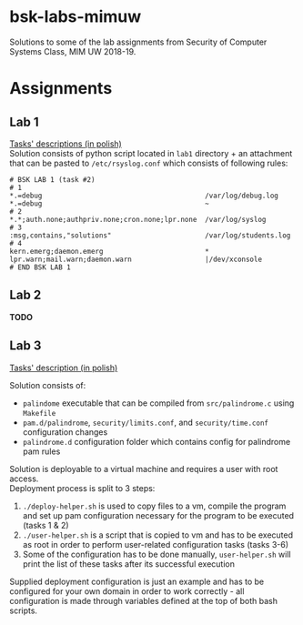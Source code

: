 # bsk-labs-mimuw
Solutions to some of the lab assignments from Security of Computer Systems Class, MIM UW 2018-19.

# Assignments  

## Lab 1
[Tasks' descriptions (in polish)](http://smurf.mimuw.edu.pl/node/1865)  
Solution consists of python script located in `lab1` directory + an attachment 
that can be pasted to `/etc/rsyslog.conf` which consists of following rules:  
```
# BSK LAB 1 (task #2)
# 1
*.=debug                                        /var/log/debug.log
*.=debug                                        ~
# 2
*.*;auth.none;authpriv.none;cron.none;lpr.none  /var/log/syslog
# 3
:msg,contains,"solutions"                       /var/log/students.log
# 4
kern.emerg;daemon.emerg                         *
lpr.warn;mail.warn;daemon.warn                  |/dev/xconsole
# END BSK LAB 1
```

## Lab 2  
**TODO**  

## Lab 3
[Tasks' description (in polish)](http://smurf.mimuw.edu.pl/node/1868)  

Solution consists of:  
- `palindome` executable that can be compiled from `src/palindrome.c` using `Makefile`
- `pam.d/palindrome`, `security/limits.conf`, and `security/time.conf` configuration changes
- `palindrome.d` configuration folder which contains config for palindrome pam rules

Solution is deployable to a virtual machine and requires a user with root access.  
Deployment process is split to 3 steps:  
1. `./deploy-helper.sh` is used to copy files to a vm, compile the program and set up 
pam configuration necessary for the program to be executed (tasks 1 & 2)  
2. `./user-helper.sh` is a script that is copied to vm and has to be executed as root 
in order to perform user-related configuration tasks (tasks 3-6)  
3. Some of the configuration has to be done manually, 
`user-helper.sh` will print the list of these tasks after its successful execution

Supplied deployment configuration is just an example and has to be configured for 
your own domain in order to work correctly - all configuration is made through 
variables defined at the top of both bash scripts.  
